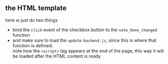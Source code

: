 ## the HTML template

here w just do two things

- bind the `click` event of the checkbox button to the `note_done_changed` function
- and make sure to load the `update-backend.js`, since this is where that function is defined;  
  note how the `<script>` tag appears at the end of the page, this way it will
  be loaded after the HTML content is ready
